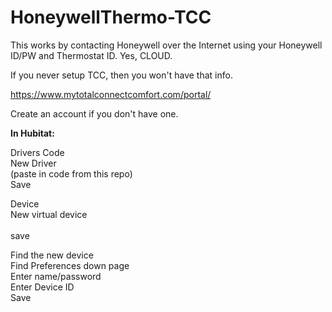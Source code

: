 # HoneywellThermo-TCC

This works by contacting Honeywell over the Internet using your Honeywell ID/PW and Thermostat ID. Yes, CLOUD.<p>

If you never setup TCC, then you won't have that info.<p>

https://www.mytotalconnectcomfort.com/portal/<p>

Create an account if you don't have one.<p>


<b>In Hubitat:</b><p>

Drivers Code<br>
New Driver<br>
(paste in code from this repo)<br>
Save<p>

Device<br>
New virtual device<br>
<find user code at bottom><br>
save<p>

Find the new device<br>
Find Preferences down page<br>
Enter name/password<br>
Enter Device ID <br>
Save<p>

